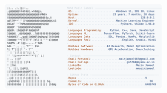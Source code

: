 <picture>
  <source srcset="https://raw.githubusercontent.com/mmazinjameel/mmazinjameel/main/dark_mode.svg?v=1750846314" media="(prefers-color-scheme: dark)">
  <img src="https://raw.githubusercontent.com/mmazinjameel/mmazinjameel/main/light_mode.svg?v=1750846314">
</picture>
